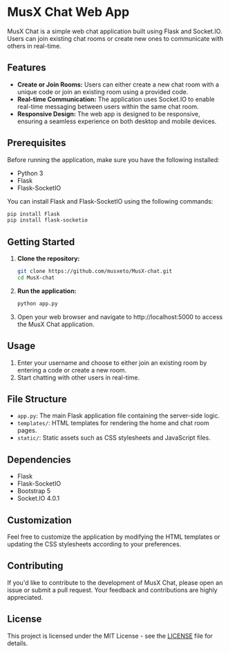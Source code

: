 # MusX Chat Web App

MusX Chat is a simple web chat application built using Flask and Socket.IO. Users can join existing chat rooms or create new ones to communicate with others in real-time.

## Features
- **Create or Join Rooms:** Users can either create a new chat room with a unique code or join an existing room using a provided code.
- **Real-time Communication:** The application uses Socket.IO to enable real-time messaging between users within the same chat room.
- **Responsive Design:** The web app is designed to be responsive, ensuring a seamless experience on both desktop and mobile devices.

## Prerequisites
Before running the application, make sure you have the following installed:
- Python 3
- Flask
- Flask-SocketIO

You can install Flask and Flask-SocketIO using the following commands:
```bash
pip install Flask
pip install flask-socketio
```

## Getting Started
1. **Clone the repository:**
    ```bash
    git clone https://github.com/musxeto/MusX-chat.git
    cd MusX-chat
    ```
2. **Run the application:**
    ```bash
    python app.py
    ```
3. Open your web browser and navigate to http://localhost:5000 to access the MusX Chat application.

## Usage
1. Enter your username and choose to either join an existing room by entering a code or create a new room.
2. Start chatting with other users in real-time.

## File Structure
- `app.py`: The main Flask application file containing the server-side logic.
- `templates/`: HTML templates for rendering the home and chat room pages.
- `static/`: Static assets such as CSS stylesheets and JavaScript files.

## Dependencies
- Flask
- Flask-SocketIO
- Bootstrap 5
- Socket.IO 4.0.1

## Customization
Feel free to customize the application by modifying the HTML templates or updating the CSS stylesheets according to your preferences.

## Contributing
If you'd like to contribute to the development of MusX Chat, please open an issue or submit a pull request. Your feedback and contributions are highly appreciated.

## License
This project is licensed under the MIT License - see the [LICENSE](LICENSE) file for details.
